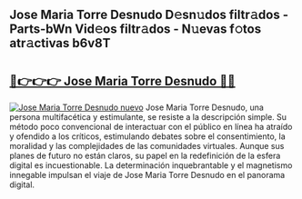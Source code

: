 ## Jose Maria Torre Desnudo D𝚎sn𝚞dos filtr𝚊dos - Parts-bWn Vid𝚎os filtr𝚊dos - N𝚞evas f𝚘tos atr𝚊ctivas b6v8T

# <h2><a href="http://mb49xpi.tromn.icu/?c=Jose+Maria+Torre+Desnudo">🔗👉👉👉 Jose Maria Torre Desnudo 🔗🔗</a></h2>

[![Jose Maria Torre Desnudo nuevo](https://i.imgur.com/pEAQMta.gif)](http://mb49xpi.tromn.icu/?c=Jose+Maria+Torre+Desnudo)
Jose Maria Torre Desnudo, una persona multifacética y estimulante, se resiste a la descripción simple. Su método poco convencional de interactuar con el público en línea ha atraído y ofendido a los críticos, estimulando debates sobre el consentimiento, la moralidad y las complejidades de las comunidades virtuales. Aunque sus planes de futuro no están claros, su papel en la redefinición de la esfera digital es incuestionable. La determinación inquebrantable y el magnetismo innegable impulsan el viaje de Jose Maria Torre Desnudo en el panorama digital.
